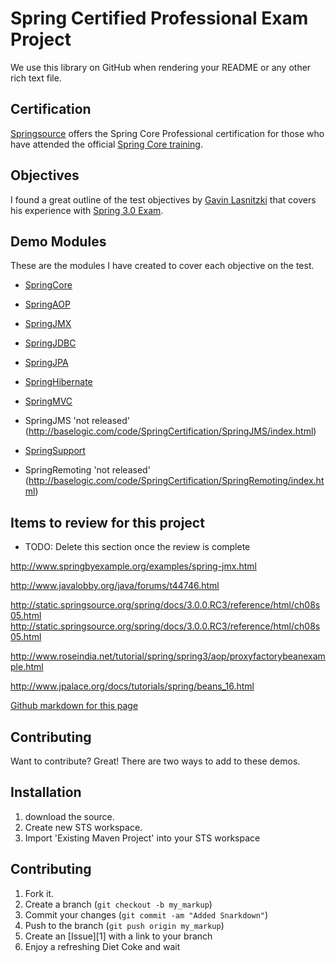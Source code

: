 Spring Certified Professional Exam Project
=============

We use this library on GitHub when rendering your README or any other
rich text file.

Certification
-------

[Springsource](http://www.springsource.com/training/certification/springprofessional) offers 
the Spring Core Professional certification for those who have attended the 
official [Spring Core training](http://www.springsource.com/training/course?courseID=17750).


Objectives
-------

I found a great outline of the test objectives by [Gavin Lasnitzki](http://springcert.sourceforge.net) 
that covers his experience with [Spring 3.0 Exam](http://springcert.sourceforge.net/objectives.html).


Demo Modules
-------

These are the modules I have created to cover each objective on the test.

* [SpringCore](http://baselogic.com/code/SpringCertification/springCore/index.html)

* [SpringAOP](http://baselogic.com/code/SpringCertification/SpringAOP/index.html)
* [SpringJMX](http://baselogic.com/code/SpringCertification/SpringJMX/index.html)
* [SpringJDBC](http://baselogic.com/code/SpringCertification/springJDBC/index.html)
* [SpringJPA](http://baselogic.com/code/SpringCertification/springJPA/index.html)
* [SpringHibernate](http://baselogic.com/code/SpringCertification/springHibernate/index.html)
* [SpringMVC](http://baselogic.com/code/SpringCertification/SpringMVC/index.html)

* SpringJMS 'not released' (http://baselogic.com/code/SpringCertification/SpringJMS/index.html)

* [SpringSupport](http://baselogic.com/code/SpringCertification/springSupport/index.html)
* SpringRemoting 'not released' (http://baselogic.com/code/SpringCertification/SpringRemoting/index.html)


Items to review for this project
------------
* TODO: Delete this section once the review is complete

http://www.springbyexample.org/examples/spring-jmx.html

http://www.javalobby.org/java/forums/t44746.html

http://static.springsource.org/spring/docs/3.0.0.RC3/reference/html/ch08s05.html
http://static.springsource.org/spring/docs/3.0.0.RC3/reference/html/ch08s05.html

http://www.roseindia.net/tutorial/spring/spring3/aop/proxyfactorybeanexample.html

http://www.jpalace.org/docs/tutorials/spring/beans_16.html


[Github markdown for this page](https://github.com/github/markup)


Contributing
------------

Want to contribute? Great! There are two ways to add to these demos.




Installation
-----------

1. download the source.
2. Create new STS workspace.
3. Import 'Existing Maven Project' into your STS workspace
    


Contributing
------------

1. Fork it.
2. Create a branch (`git checkout -b my_markup`)
3. Commit your changes (`git commit -am "Added Snarkdown"`)
4. Push to the branch (`git push origin my_markup`)
5. Create an [Issue][1] with a link to your branch
6. Enjoy a refreshing Diet Coke and wait
